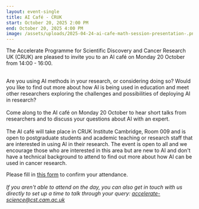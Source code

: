 ```yaml
---
layout: event-single
title: AI Café - CRUK
start: October 20, 2025 2:00 PM
end: October 20, 2025 4:00 PM
image: /assets/uploads/2025-04-24-ai-cafe-math-session-presentation-.png
---
```

The Accelerate Programme for Scientific Discovery and Cancer Research UK (CRUK) are pleased to invite you to an AI café on Monday 20 October from 14:00 - 16:00.

\
Are you using AI methods in your research, or considering doing so? Would you like to find out more about how AI is being used in education and meet other researchers exploring the challenges and possibilities of deploying AI in research?\
\
Come along to the AI café on Monday 20 October to hear short talks from researchers and to discuss your questions about AI with an expert.\
\
T﻿he AI café will take place in CRUK Institute Cambridge, Room 009 and is open to postgraduate students and academic teaching or research staff that are interested in using AI in their research. The event is open to all and we encourage those who are interested in this area but are new to AI and don't have a technical background to attend to find out more about how AI can be used in cancer research.

P﻿lease fill in [this form](https://forms.office.com/Pages/ResponsePage.aspx?id=RQSlSfq9eUut41R7TzmG6en7pKp09EBBsQtSVzmKwwhUMjRNMlAzSFhCTUxSV09MSUpGSDFWWEo0Qy4u) to confirm your attendance. \
\
*If you aren't able to attend on the day, you can also get in touch with us directly to set up a time to talk through your query: accelerate-science@cst.cam.ac.uk*